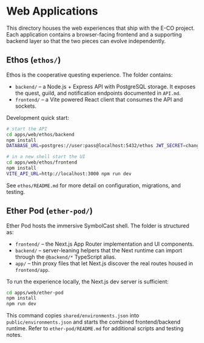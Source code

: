 # Web Applications

This directory houses the web experiences that ship with the E-CO project. Each
application contains a browser-facing frontend and a supporting backend layer so
that the two pieces can evolve independently.

## Ethos (`ethos/`)

Ethos is the cooperative questing experience. The folder contains:

- `backend/` – a Node.js + Express API with PostgreSQL storage. It exposes the
  quest, guild, and notification endpoints documented in `API.md`.
- `frontend/` – a Vite powered React client that consumes the API and sockets.

Development quick start:

```bash
# start the API
cd apps/web/ethos/backend
npm install
DATABASE_URL=postgres://user:pass@localhost:5432/ethos JWT_SECRET=change-me npm start

# in a new shell start the UI
cd apps/web/ethos/frontend
npm install
VITE_API_URL=http://localhost:3000 npm run dev
```

See `ethos/README.md` for more detail on configuration, migrations, and testing.

## Ether Pod (`ether-pod/`)

Ether Pod hosts the immersive SymbolCast shell. The folder is structured as:

- `frontend/` – the Next.js App Router implementation and UI components.
- `backend/` – server-leaning helpers that the Next runtime can import through
  the `@backend/*` TypeScript alias.
- `app/` – thin proxy files that let Next.js discover the real routes housed in
  `frontend/app`.

To run the experience locally, the Next.js dev server is sufficient:

```bash
cd apps/web/ether-pod
npm install
npm run dev
```

This command copies `shared/environments.json` into `public/environments.json`
and starts the combined frontend/backend runtime. Refer to
`ether-pod/README.md` for additional scripts and testing notes.
